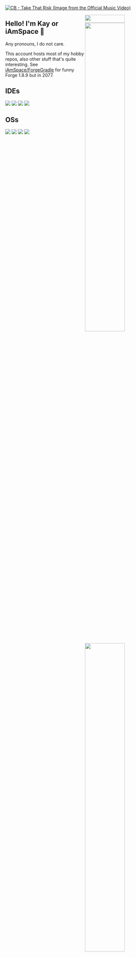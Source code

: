 <!-- YOU'RE GAY IF U READING THIS --><!-- YOU'RE GAY IF U READING THIS --><!-- YOU'RE GAY IF U READING THIS -->

<!-- ![CB - Take That Risk (Image from the Official Music Video)](https://cdn.discordapp.com/attachments/942158042965889064/949453590269947964/ReUpload_Media_-_7th_CB_-_Take_That_Risk_Official_Music_Video_PRESSREUPLOADMEDIA_7ZiitCIruBc_-_1890x1063_-_2m00s.png)-->

<a href="https://www.youtube.com/watch?v=7ZiitCIruBc"><img src="https://cdn.discordapp.com/attachments/942158042965889064/949453590269947964/ReUpload_Media_-_7th_CB_-_Take_That_Risk_Official_Music_Video_PRESSREUPLOADMEDIA_7ZiitCIruBc_-_1890x1063_-_2m00s.png" alt="CB - Take That Risk (Image from the Official Music Video)"></a>

<img width="50%" height="25px" align="right" src="https://i.imgur.com/DkKayja.png">
<img width="50%" align="right" src="https://github-readme-stats.vercel.app/api?username=iamspace&count_private=true&include_all_commits=true&show_icons=true&theme=midnight-purple&icon_color=fff&hide_border=true">
<img width="50%" height="10px" align="right" src="https://i.imgur.com/DkKayja.png">
<img width="50%" align="right" src="https://github-readme-stats.vercel.app/api/top-langs?username=iamspace&theme=midnight-purple&layout=compact&hide_border=true&langs_count=10">
<img width="50%" height="10px" align="right" src="https://i.imgur.com/DkKayja.png">
<img width="50%" align="right" src="https://github-readme-streak-stats.herokuapp.com/?user=iamspace&theme=midnight-purple&hide_border=true">

## Hello! I'm Kay or iAmSpace 👋

<!-- <p align="center">
  <img src="https://discord.c99.nl/widget/theme-2/201022516506918912.png"/>
</p> -->

Any pronouns, I do not care.

This account hosts most of my hobby repos, also other stuff that's quite interesting. See [iAmSpace/ForgeGradle](https://github.com/iAmSpace/ForgeGradle) for funny Forge 1.8.9 but in 2077.


<!-- I'm testing shit LEAVE ME THE FUCK ALONE! -->

## IDEs

![](https://img.shields.io/badge/VS_Code-0078D4?style=for-the-badge&logo=visual%20studio%20code&logoColor=white)
![](https://img.shields.io/badge/IntelliJ_IDEA-000000.svg?style=for-the-badge&logo=intellij-idea&logoColor=white)
![](https://img.shields.io/badge/Visual_Studio-5C2D91?style=for-the-badge&logo=visual%20studio&logoColor=white)
![](https://img.shields.io/badge/Eclipse-2C2255?style=for-the-badge&logo=eclipse&logoColor=white)

## OSs

![](https://img.shields.io/badge/Windows_10-0078D6?style=for-the-badge&logo=windows&logoColor=white)
![](https://img.shields.io/badge/Windows_11-0078D4?style=for-the-badge&logo=windows11&logoColor=white)
![](https://img.shields.io/badge/Android-3DDC84.svg?style=for-the-badge&logo=android&logoColor=white)
![](https://img.shields.io/badge/iOS-000000?style=for-the-badge&logo=ios&logoColor=white)
